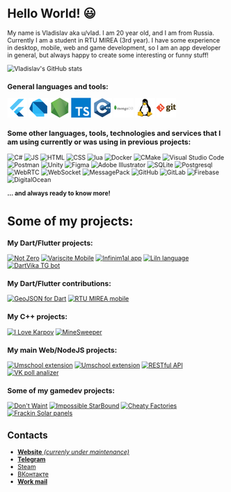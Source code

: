 # Hello World! 😃

My name is Vladislav aka u/vlad. I am 20 year old, and I am from Russia. Currently I am a student in RTU MIREA (3rd year). I have some experience in desktop, mobile, web and game development, so I am an app developer in general, but always happy to create some interesting or funny stuff!

![Vladislav's GitHub stats](https://github-readme-stats.vercel.app/api?username=uslashvlad&show_icons=true&theme=radical)

### General languages and tools:

[<img src="https://raw.githubusercontent.com/github/explore/cebd63002168a05a6a642f309227eefeccd92950/topics/flutter/flutter.png" width="45">](https://github.com/topics/flutter)
[<img src="https://raw.githubusercontent.com/github/explore/80688e429a7d4ef2fca1e82350fe8e3517d3494d/topics/dart/dart.png" width="45">](https://github.com/topics/dart)
[<img src="https://raw.githubusercontent.com/github/explore/80688e429a7d4ef2fca1e82350fe8e3517d3494d/topics/nodejs/nodejs.png" width="45">](https://github.com/topics/nodejs)
[<img src="https://raw.githubusercontent.com/github/explore/80688e429a7d4ef2fca1e82350fe8e3517d3494d/topics/typescript/typescript.png" width="45">](https://github.com/topics/typescript)
[<img src="https://raw.githubusercontent.com/github/explore/80688e429a7d4ef2fca1e82350fe8e3517d3494d/topics/cpp/cpp.png" width="45">](https://github.com/topics/cpp)
[<img src="https://raw.githubusercontent.com/github/explore/80688e429a7d4ef2fca1e82350fe8e3517d3494d/topics/mongodb/mongodb.png" width="45">](https://github.com/topics/mongodb)
[<img src="https://raw.githubusercontent.com/github/explore/80688e429a7d4ef2fca1e82350fe8e3517d3494d/topics/linux/linux.png" width="45">](https://github.com/topics/linux)
[<img src="https://raw.githubusercontent.com/github/explore/80688e429a7d4ef2fca1e82350fe8e3517d3494d/topics/git/git.png" width="45">](https://github.com/topics/git)

### Some other languages, tools, technologies and services that I am using currently or was using in previous projects:

![C#](https://img.shields.io/badge/C%23-orange?style=flat-square&logoColor=white&logo=c-sharp)
![JS](https://img.shields.io/badge/JavaScript-orange?style=flat-square&logoColor=white&logo=javascript)
![HTML](https://img.shields.io/badge/HTML-orange?style=flat-square&logoColor=white&logo=html5)
![CSS](https://img.shields.io/badge/CSS-orange?style=flat-square&logoColor=white&logo=css3)
![lua](https://img.shields.io/badge/lua-orange?style=flat-square&logoColor=white&logo=lua)
![Docker](https://img.shields.io/badge/Docker-blueviolet?style=flat-square&logoColor=white&logo=docker)
![CMake](https://img.shields.io/badge/CMake-blueviolet?style=flat-square&logoColor=white&logo=cmake)
![Visual Studio Code](https://img.shields.io/badge/Visual_Studio_Code-blueviolet?style=flat-square&logoColor=white&logo=visual-studio-code)
![Postman](https://img.shields.io/badge/Postman-blueviolet?style=flat-square&logoColor=white&logo=postman)
![Unity](https://img.shields.io/badge/Unity-blueviolet?style=flat-square&logoColor=white&logo=unity)
![Figma](https://img.shields.io/badge/Figma-blueviolet?style=flat-square&logoColor=white&logo=figma)
![Adobe Illustrator](https://img.shields.io/badge/Adobe_Illustrator-blueviolet?style=flat-square&logoColor=white&logo=adobe-illustrator)
![SQLite](https://img.shields.io/badge/SQLite-blue?style=flat-square&logoColor=white&logo=sqlite)
![Postgresql](https://img.shields.io/badge/Postgresql-blue?style=flat-square&logoColor=white&logo=postgresql)
![WebRTC](https://img.shields.io/badge/WebRTC-blue?style=flat-square&logoColor=white&logo=webrtc)
![WebSocket](https://img.shields.io/badge/WebSocket-blue?style=flat-square&logoColor=white&logo=socket.io)
![MessagePack](https://img.shields.io/badge/MessagePack-blue?style=flat-square&logoColor=white&logo=json)
![GitHub](https://img.shields.io/badge/GitHub-yellow?style=flat-square&logoColor=white&logo=github)
![GitLab](https://img.shields.io/badge/GitLab-yellow?style=flat-square&logoColor=white&logo=gitlab)
![Firebase](https://img.shields.io/badge/Firebase-yellow?style=flat-square&logoColor=white&logo=firebase)
![DigitalOcean](https://img.shields.io/badge/DigitalOcean-yellow?style=flat-square&logoColor=white&logo=digitalocean)

**... and always ready to know more!**

# Some of my projects:

### My Dart/Flutter projects:

[![Not Zero](https://github-readme-stats.vercel.app/api/pin/?username=debils-tech&repo=not_zero&theme=radical)](https://github.com/debils-tech/not_zero)
[![Variscite Mobile](https://github-readme-stats.vercel.app/api/pin/?username=uslashvlad&repo=variscite_mobile&theme=radical)](https://github.com/uSlashVlad/variscite_mobile)
[![Infinim1al app](https://github-readme-stats.vercel.app/api/pin/?username=uslashvlad&repo=infinimal&theme=radical)](https://github.com/uSlashVlad/infinimal)
[![LiIn language](https://github-readme-stats.vercel.app/api/pin/?username=uslashvlad&repo=liin_lang&theme=radical)](https://github.com/uSlashVlad/liin_lang)
[![DartVika TG bot](https://github-readme-stats.vercel.app/api/pin/?username=uslashvlad&repo=dartvika&theme=radical)](https://github.com/uSlashVlad/dartvika)

### My Dart/Flutter contributions:

[![GeoJSON for Dart](https://github-readme-stats.vercel.app/api/pin/?username=chuyentt&repo=geojson_vi&theme=radical)](https://github.com/chuyentt/geojson_vi)
[![RTU MIREA mobile](https://github-readme-stats.vercel.app/api/pin/?username=mirea-ninja&repo=rtu-mirea-mobile&theme=radical)](https://github.com/mirea-ninja/rtu-mirea-mobile)

### My C++ projects:

[![I Love Karpov](https://github-readme-stats.vercel.app/api/pin/?username=uslashvlad&repo=i-love-karpov&theme=radical)](https://github.com/uslashvlad/i-love-karpov)
[![MineSweeper](https://github-readme-stats.vercel.app/api/pin/?username=uslashvlad&repo=minesweeper&theme=radical)](https://github.com/uslashvlad/minesweeper)

### My main Web/NodeJS projects:

[![Umschool extension](https://github-readme-stats.vercel.app/api/pin/?username=uSlashVlad&repo=variscite_api&theme=radical)](https://github.com/uSlashVlad/variscite_api)
[![Umschool extension](https://github-readme-stats.vercel.app/api/pin/?username=uSlashVlad&repo=umschool-extension&theme=radical)](https://github.com/uSlashVlad/umschool-extension)
[![RESTful API](https://github-readme-stats.vercel.app/api/pin/?username=uSlashVlad&repo=vidback&theme=radical)](https://github.com/uSlashVlad/vidback)
[![VK poll analizer](https://github-readme-stats.vercel.app/api/pin/?username=uSlashVlad&repo=vk-poll-analizer&theme=radical)](https://github.com/uSlashVlad/vk-poll-analizer)

### Some of my gamedev projects:

[![Don't Waint](https://github-readme-stats.vercel.app/api/pin/?username=uSlashVlad&repo=Dont-Wait&theme=radical)](https://github.com/uSlashVlad/Dont-Wait)
[![Impossible StarBound](https://github-readme-stats.vercel.app/api/pin/?username=uSlashVlad&repo=sb-impossible-starbound&theme=radical)](https://github.com/uSlashVlad/sb-impossible-starbound)
[![Cheaty Factories](https://github-readme-stats.vercel.app/api/pin/?username=uSlashVlad&repo=sb-cheaty-factories&theme=radical)](https://github.com/uSlashVlad/sb-cheaty-factories)
[![Frackin Solar panels](https://github-readme-stats.vercel.app/api/pin/?username=uSlashVlad&repo=sb-solar-panels&theme=radical)](https://github.com/uSlashVlad/sb-solar-panels)

## **Contacts**

- [**Website** _(currenly under maintenance)_](https://debils.tech)
- [**Telegram**](https://t.me/uslashvlad)
- [Steam](https://steamcommunity.com/id/uslashvlad)
- [ВКонтакте](https://vk.com/uslashvlad)
- [**Work mail**](mailto:debils.technologies@gmail.com)
